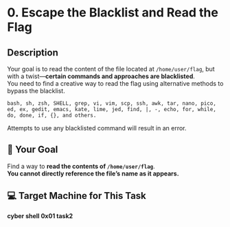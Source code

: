 # 0. Escape the Blacklist and Read the Flag  

## Description  
Your goal is to read the content of the file located at `/home/user/flag`, but with a twist—**certain commands and approaches are blacklisted**.  
You need to find a creative way to read the flag using alternative methods to bypass the blacklist.

```
bash, sh, zsh, SHELL, grep, vi, vim, scp, ssh, awk, tar, nano, pico, ed, ex, gedit, emacs, kate, lime, jed, find, |, -, echo, for, while, do, done, if, {}, and others.
```
Attempts to use any blacklisted command will result in an error.

## 🎯 Your Goal  
Find a way to **read the contents of `/home/user/flag`**.  
**You cannot directly reference the file’s name as it appears.**

## 💻 Target Machine for This Task  
**cyber shell 0x01 task2**
